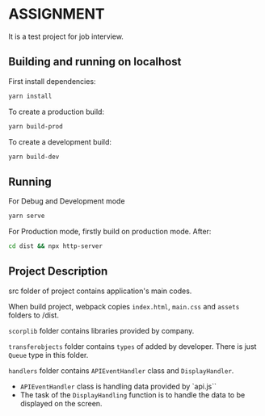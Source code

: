 # ASSIGNMENT

It is a test project for job interview.

## Building and running on localhost

First install dependencies:

```sh
yarn install
```

To create a production build:

```sh
yarn build-prod
```

To create a development build:

```sh
yarn build-dev
```

## Running

For Debug and Development mode

```sh
yarn serve
```

For Production mode, firstly build on production mode. After:

```sh
cd dist && npx http-server
```

## Project Description

src folder of project contains application's main codes.

When build project, webpack copies `index.html`, `main.css` and `assets` folders to /dist.  

`scorplib` folder contains libraries provided by company.

`transferobjects` folder contains `types` of added by developer. There is just `Queue` type in this folder.

`handlers` folder contains `APIEventHandler` class and `DisplayHandler`. 
-   `APIEventHandler` class is handling data provided by `api.js``
-   The task of the `DisplayHandling` function is to handle the data to be displayed on the screen.